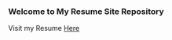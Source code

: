 ### Welcome to My Resume Site Repository

Visit my Resume [Here](https://karthikeya02.github.io/resume/)
